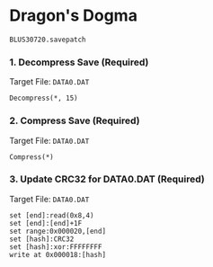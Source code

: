 #  Dragon's Dogma 

`BLUS30720.savepatch`

### 1. Decompress Save (Required)

Target File: `DATA0.DAT`

```
Decompress(*, 15)
```

### 2. Compress Save (Required)

Target File: `DATA0.DAT`

```
Compress(*)
```

### 3. Update CRC32 for DATA0.DAT (Required)

Target File: `DATA0.DAT`

```
set [end]:read(0x8,4)
set [end]:[end]+1F
set range:0x000020,[end]
set [hash]:CRC32
set [hash]:xor:FFFFFFFF
write at 0x000018:[hash]
```

